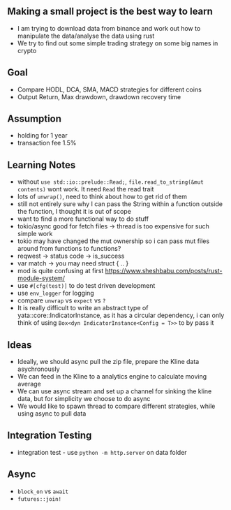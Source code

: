 ## Making a small project is the best way to learn
- I am trying to download data from binance and work out how to manipulate the data/analyse the data using rust
- We try to find out some simple trading strategy on some big names in crypto

## Goal
- Compare HODL, DCA, SMA, MACD strategies for different coins
- Output Return, Max drawdown, drawdown recovery time

## Assumption
- holding for 1 year
- transaction fee 1.5%

## Learning Notes
- without `use std::io::prelude::Read;`, `file.read_to_string(&mut contents)` wont work. It need `Read` the read trait
- lots of `unwrap()`, need to think about how to get rid of them
- still not entirely sure why I can pass the String within a function outside the function, I thought it is out of scope
- want to find a more functional way to do stuff
- tokio/async good for fetch files -> thread is too expensive for such simple work
- tokio may have changed the mut ownership so i can pass mut files around from functions to functions?
- reqwest -> status code  -> is_success
- var match -> you may need struct { .. }
- mod is quite confusing at first https://www.sheshbabu.com/posts/rust-module-system/
- use `#[cfg(test)]` to do test driven development
- use `env_logger` for logging
- compare `unwrap` vs `expect` vs `?`
- It is really difficult to write an abstract type of yata::core::IndicatorInstance, as it has a circular dependency, i can only think of using `Box<dyn IndicatorInstance<Config = T>>` to by pass it

## Ideas
- Ideally, we should async pull the zip file, prepare the Kline data asychronously
- We can feed in the Kline to a analytics engine to calculate moving average
- We can use async stream and set up a channel for sinking the kline data, but for simplicity we choose to do async
- We would like to spawn thread to compare different strategies, while using async to pull data

## Integration Testing
- integration test - use `python -m http.server` on data folder

## Async
- `block_on` vs `await`
- `futures::join!`


